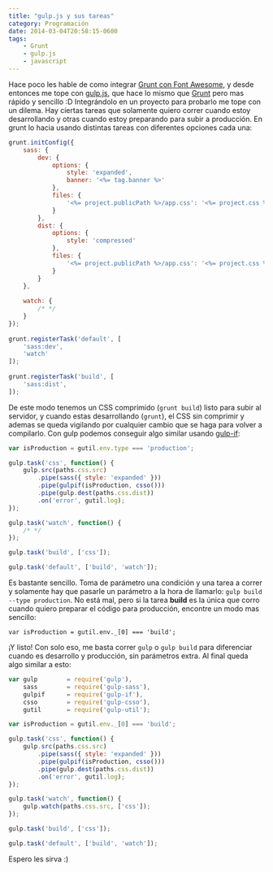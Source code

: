 ```yaml
---
title: "gulp.js y sus tareas"
category: Programación
date: 2014-03-04T20:58:15-0600
tags:
    - Grunt
    - gulp.js
    - javascript
---
```


Hace poco les hable de como integrar [Grunt con Font Awesome](http://osiux.ws/2013/12/usar-font-awesome-con-grunt/), y desde entonces me tope con [gulp.js](http://gulpjs.com/), que hace lo mismo que [Grunt](http://gruntjs.com/) pero mas rápido y sencillo :D Integrándolo en un proyecto para probarlo me tope con un dilema. Hay ciertas tareas que solamente quiero correr cuando estoy desarrollando y otras cuando estoy preparando para subir a producción. En grunt lo hacia usando distintas tareas con diferentes opciones cada una:

```javascript
grunt.initConfig({
    sass: {
        dev: {
            options: {
                style: 'expanded',
                banner: '<%= tag.banner %>'
            },
            files: {
                '<%= project.publicPath %>/app.css': '<%= project.css %>'
            }
        },
        dist: {
            options: {
                style: 'compressed'
            },
            files: {
                '<%= project.publicPath %>/app.css': '<%= project.css %>'
            }
        }
    },
 
    watch: {
        /* */
    }
});
 
grunt.registerTask('default', [
    'sass:dev',
    'watch'
]);
 
grunt.registerTask('build', [
    'sass:dist',
]);
```

De este modo tenemos un CSS comprimido (`grunt build`) listo para subir al servidor, y cuando estas desarrollando (`grunt`), el CSS sin comprimir y ademas se queda vigilando por cualquier cambio que se haga para volver a compilarlo. Con  gulp podemos conseguir algo similar usando [gulp-if](https://github.com/robrich/gulp-if):

```javascript
var isProduction = gutil.env.type === 'production';

gulp.task('css', function() {
    gulp.src(paths.css.src)
        .pipe(sass({ style: 'expanded' }))
        .pipe(gulpif(isProduction, csso()))
        .pipe(gulp.dest(paths.css.dist))
        .on('error', gutil.log);
});

gulp.task('watch', function() {
    /* */
});

gulp.task('build', ['css']);

gulp.task('default', ['build', 'watch']);
```

Es bastante sencillo. Toma de parámetro una condición y una tarea a correr y solamente hay que pasarle un parámetro a la hora de llamarlo: `gulp build --type production`. No está mal, pero si la tarea **build** es la única que corro cuando quiero preparar el código para producción, encontre un modo mas sencillo:

`var isProduction = gutil.env._[0] === 'build';`

¡Y listo! Con solo eso, me basta correr `gulp` o `gulp build` para diferenciar cuando es desarrollo y producción, sin parámetros extra. Al final queda algo similar a esto:

```javascript
var gulp        = require('gulp'),
    sass        = require('gulp-sass'),
    gulpif      = require('gulp-if'),
    csso        = require('gulp-csso'),
    gutil       = require('gulp-util');

var isProduction = gutil.env._[0] === 'build';

gulp.task('css', function() {
    gulp.src(paths.css.src)
        .pipe(sass({ style: 'expanded' }))
        .pipe(gulpif(isProduction, csso()))
        .pipe(gulp.dest(paths.css.dist))
        .on('error', gutil.log);
});

gulp.task('watch', function() {
    gulp.watch(paths.css.src, ['css']);
});

gulp.task('build', ['css']);

gulp.task('default', ['build', 'watch']);
```

Espero les sirva :)
